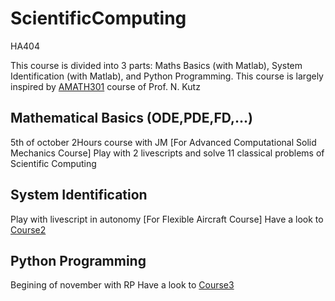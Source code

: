 # ScientificComputing
HA404


This course is divided into 3 parts: Maths Basics (with Matlab), System Identification (with Matlab), and Python Programming.
This course is largely inspired by [AMATH301](https://courses.washington.edu/am301/) course of Prof. N. Kutz 


## Mathematical Basics (ODE,PDE,FD,...)
5th of october 2Hours course with JM  [For Advanced Computational Solid Mechanics Course]
Play with 2 livescripts and solve 11 classical problems of Scientific Computing

## System Identification 
Play with livescript in autonomy [For Flexible Aircraft Course]
Have a look to [Course2](https://github.com/jomorlier/ScientificComputing/blob/master/SystemIdentification/Course2.md)

## Python Programming
Begining of november with RP 
Have a look to [Course3](https://github.com/jomorlier/ScientificComputing/blob/master/PythonProgramming/Course3.md)


